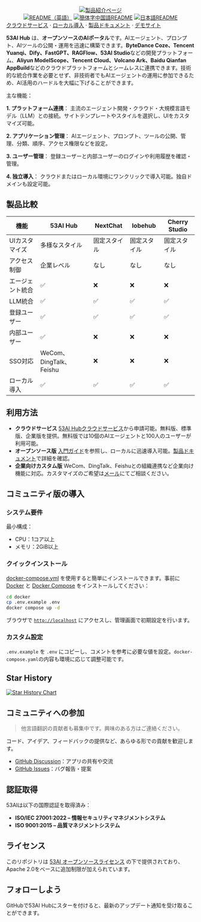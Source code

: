 <div align="center">
  <a href="https://www.53ai.com/products/53AIHub"><img alt="製品紹介ページ" src="https://oss.ibos.cn/53ai/common/53AIHub_banner.png"></a>
</div>

<div align="center">
<a href="./README.md"><img alt="README（英語）" src="https://img.shields.io/badge/English-d9d9d9"></a>
<a href="./README_CN.md"><img alt="簡体字中国語README" src="https://img.shields.io/badge/简体中文-d9d9d9"></a>
<a href="./README_JA.md"><img alt="日本語README" src="https://img.shields.io/badge/日本語-d9d9d9"></a>
</div>

<div>
<a href="https://hub.53ai.com">クラウドサービス</a> ·
<a href="https://docs.53ai.com/%E5%85%A5%E9%97%A8/%E6%9C%AC%E5%9C%B0%E9%83%A8%E7%BD%B2">ローカル導入</a> ·
<a href="https://docs.53ai.com/">製品ドキュメント</a> ·
<a href="https://aihub.53ai.com">デモサイト</a>
</div>

**53AI Hub** は、**オープンソースのAIポータル**です。AIエージェント、プロンプト、AIツールの公開・運用を迅速に構築できます。**ByteDance Coze、Tencent Yuanqi、Dify、FastGPT、RAGFlow、53AI Studio**などの開発プラットフォーム、**Aliyun ModelScope、Tencent Cloud、Volcano Ark、Baidu Qianfan AppBuild**などのクラウドプラットフォームとシームレスに連携できます。技術的な統合作業を必要とせず、非技術者でもAIエージェントの運用に参加できるため、AI活用のハードルを大幅に下げることができます。

主な機能：

**1. プラットフォーム連携**：
主流のエージェント開発・クラウド・大規模言語モデル（LLM）との接続。サイトテンプレートやスタイルを選択し、UIをカスタマイズ可能。

**2. アプリケーション管理**：
AIエージェント、プロンプト、ツールの公開、管理、分類、順序、アクセス権限などを設定。

**3. ユーザー管理**：
登録ユーザーと内部ユーザーのログインや利用履歴を確認・管理。

**4. 独立導入**：
クラウドまたはローカル環境にワンクリックで導入可能。独自ドメインも設定可能。

## 製品比較

| 機能             | 53AI Hub                | NextChat     | lobehub      | Cherry Studio |
| ---------------- | ----------------------- | ------------ | ------------ | ------------- |
| UIカスタマイズ   | 多様なスタイル          | 固定スタイル | 固定スタイル | 固定スタイル  |
| アクセス制御     | 企業レベル              | なし         | なし         | なし          |
| エージェント統合 | ✅                      | ❌           | ❌           | ❌            |
| LLM統合          | ✅                      | ✅           | ✅           | ✅            |
| 登録ユーザー     | ✅                      | ✅           | ✅           | ✅            |
| 内部ユーザー     | ✅                      | ❌           | ❌           | ❌            |
| SSO対応          | WeCom、DingTalk、Feishu | ❌           | ❌           | ❌            |
| ローカル導入     | ✅                      | ✅           | ✅           | ✅            |

## 利用方法

* **クラウドサービス**
  [53AI Hubクラウドサービス](https://hub.53ai.com)から申請可能。無料版、標準版、企業版を提供。無料版では10個のAIエージェントと100人のユーザーが利用可能。
* **オープンソース版**
  [入門ガイド](https://docs.53ai.com/%E5%85%A5%E9%97%A8/%E6%AC%A2%E8%BF%8E%E4%BD%BF%E7%94%A8)を参照し、ローカルに迅速導入可能。[製品ドキュメント](https://docs.53ai.com)で詳細を確認。
* **企業向けカスタム版**
  WeCom、DingTalk、Feishuとの組織連携など企業向け機能に対応。カスタマイズのご希望は[メール](mailto:hub@53ai.com?subject=[GitHub]カスタマイズ要望)にてご相談ください。

## コミュニティ版の導入

### システム要件

最小構成：

* CPU：1コア以上
* メモリ：2GiB以上

### クイックインストール

[docker-compose.yml](docker/docker-compose.yaml) を使用すると簡単にインストールできます。事前に [Docker](https://docs.docker.com/get-docker/) と [Docker Compose](https://docs.docker.com/compose/install/) をインストールしてください：

```bash
cd docker
cp .env.example .env
docker compose up -d
```

ブラウザで [`http://localhost`](http://localhost) にアクセスし、管理画面で初期設定を行います。

### カスタム設定

`.env.example` を `.env` にコピーし、コメントを参考に必要な値を設定。`docker-compose.yaml`の内容も環境に応じて調整可能です。

## Star History

[![Star History Chart](https://api.star-history.com/svg?repos=53AI/53AIhub&type=Date)](https://star-history.com/#53AI/53AIhub&Date)


## コミュニティへの参加

> 他言語翻訳の貢献者も募集中です。興味のある方はご連絡ください。

コード、アイデア、フィードバックの提供など、あらゆる形での貢献を歓迎します。

* [GitHub Discussion](https://github.com/53ai/53aihub/discussions)：アプリの共有や交流
* [GitHub Issues](https://github.com/53ai/53aihub/issues)：バグ報告・提案

## 認証取得

53AIは以下の国際認証を取得済み：

* **ISO/IEC 27001:2022 – 情報セキュリティマネジメントシステム**
* **ISO 9001:2015 – 品質マネジメントシステム**

## ライセンス

このリポジトリは [53AI オープンソースライセンス](https://docs.53ai.com/%E5%85%A5%E9%97%A8/%E5%BC%80%E6%BA%90%E8%AE%B8%E5%8F%AF%E5%8D%8F%E8%AE%AE) の下で提供されており、Apache 2.0をベースに追加制限が加えられています。

## フォローしよう

GitHubで53AI Hubにスターを付けると、最新のアップデート通知を受け取ることができます。

